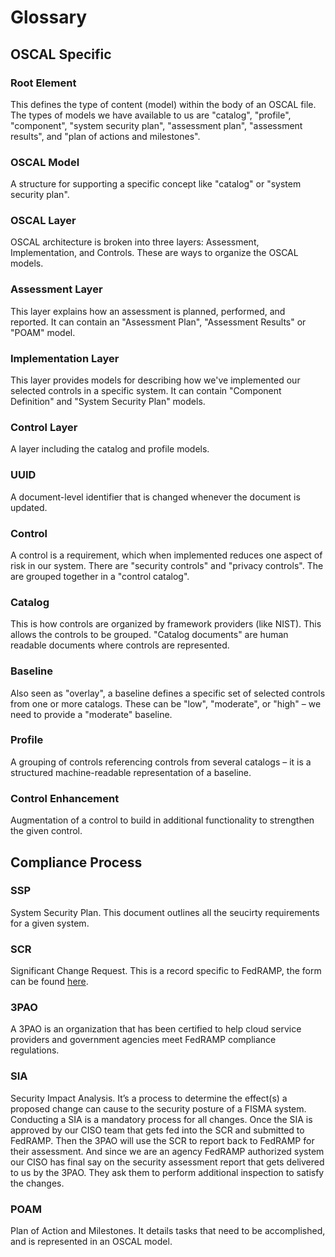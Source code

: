 # Glossary

## OSCAL Specific

### Root Element
This defines the type of content (model) within the body of an OSCAL file. The types of models we have available to us are "catalog", "profile", "component", "system security plan", "assessment plan", "assessment results", and "plan of actions and milestones".

### OSCAL Model
A structure for supporting a specific concept like "catalog" or "system security plan".

### OSCAL Layer
OSCAL architecture is broken into three layers: Assessment, Implementation, and Controls. These are ways to organize the OSCAL models. 

### Assessment Layer
This layer explains how an assessment is planned, performed, and reported. It can contain an "Assessment Plan", "Assessment Results" or "POAM" model. 

### Implementation Layer
This layer provides models for describing how we've implemented our selected controls in a specific system. It can contain "Component Definition" and "System Security Plan" models. 

### Control Layer
A layer including the catalog and profile models. 

### UUID
A document-level identifier that is changed whenever the document is updated.

### Control 
A control is a requirement, which when implemented reduces one aspect of risk in our system. There are "security controls" and "privacy controls". The are grouped together in a "control catalog".

### Catalog
This is how controls are organized by framework providers (like NIST). This allows the controls to be grouped. "Catalog documents" are human readable documents where controls are represented.

### Baseline
Also seen as "overlay", a baseline defines a specific set of selected controls from one or more catalogs. These can be "low", "moderate", or "high" – we need to provide a "moderate" baseline. 

### Profile
A grouping of controls referencing controls from several catalogs – it is a structured machine-readable representation of a baseline. 

### Control Enhancement
Augmentation of a control to build in additional functionality to strengthen the given control.

## Compliance Process

### SSP
System Security Plan. This document outlines all the seucirty requirements for a given system.

### SCR
Significant Change Request. This is a record specific to FedRAMP, the form can be found [here](https://www.fedramp.gov/assets/resources/templates/FedRAMP-Significant-Change-Form-Template.pdf).

### 3PAO
A 3PAO is an organization that has been certified to help cloud service providers and government agencies meet FedRAMP compliance regulations.

### SIA
Security Impact Analysis. It’s a process to determine the effect(s) a proposed change can cause to the security posture of a FISMA system. Conducting a SIA is a mandatory process for all changes. Once the SIA is approved by our CISO team that gets fed into the SCR and submitted to FedRAMP. Then the 3PAO will use the SCR to report back to FedRAMP for their assessment. And since we are an agency FedRAMP authorized system our CISO has final say on the security assessment report that gets delivered to us by the 3PAO. They ask them to perform additional inspection to satisfy the changes.

### POAM
Plan of Action and Milestones. It details tasks that need to be accomplished, and is represented in an OSCAL model.

